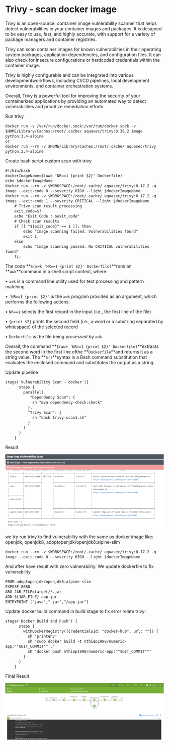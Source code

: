 # Trivy - scan docker image



Trivy is an open-source, container image vulnerability scanner that helps detect vulnerabilities in your container images and packages. It is designed to be easy to use, fast, and highly accurate, with support for a variety of package managers and container registries.



Trivy can scan container images for known vulnerabilities in their operating system packages, application dependencies, and configuration files. It can also check for insecure configurations or hardcoded credentials within the container image.



Trivy is highly configurable and can be integrated into various developmentworkflows, including CI/CD pipelines, local development environments, and container orchestration systems.



Overall, Trivy is a powerful tool for improving the security of your containerized applications by providing an automated way to detect vulnerabilities and prioritize remediation efforts.







Run trivy

```
docker run -v /var/run/docker.sock:/var/run/docker.sock -v $HOME/Library/Caches:/root/.cache/ aquasec/trivy:0.38.2 image python:3.4-alpine
or
docker run --rm -v $HOME/Library/Caches:/root/.cache/ aquasec/trivy  python:3.4-alpine
```



Create bash script custom scan with trivy

```
#!/bin/bash
dockerImageName=$(awk 'NR==1 {print $2}' Dockerfile)
echo $dockerImageName
docker run --rm -v $WORKSPACE:/root/.cache/ aquasec/trivy:0.17.2 -q image --exit-code 0 --severity HIGH --light $dockerImageName
docker run --rm -v $WORKSPACE:/root/.cache/ aquasec/trivy:0.17.2 -q image --exit-code 1 --severity CRITICAL --light $dockerImageName
    # Trivy scan result processing
    exit_code=$?
    echo "Exit Code : $exit_code"
    # Check scan results
    if [[ "${exit_code}" == 1 ]]; then
        echo "Image scanning failed. Vulnerabilities found"
        exit 1;
    else
        echo "Image scanning passed. No CRITICAL vulnerabilities found"
    fi;
```



The code **`$(awk 'NR==1 {print $2}' Dockerfile)`**runs an **`awk`**command in a shell script context, where:

•  `awk` is a command line utility used for text processing and pattern matching

•  `'NR==1 {print $2}'` is the `awk` program provided as an argument, which performs the following actions:

•  `NR==1` selects the first record in the input (i.e., the first line of the file)

•  `{print $2}` prints the second field (i.e., a word or a substring separated by whitespace) of the selected record

•  `Dockerfile` is the file being processed by `awk`

Overall, the command **`$(awk 'NR==1 {print $2}' Dockerfile)`**extracts the second word in the first line ofthe **`Dockerfile`**and returns it as a string value. The **`$()`**syntax is a Bash command substitution that evaluates the enclosed command and substitutes the output as a string.



Update pipeline

```
stage('Vulnerability Scan - docker'){
      steps {
        parallel(
           "Dependency Scan": {
            sh "mvn dependency-check:check"
          },
          "Trivy Scan": {
            sh "bash trivy-scan1.sh"
          }
        )
      }
    }
```





Result

![](../media/13.%20Trivy%20-%20scan%20docker%20image_1.png)



we try run trivy to find vulnerability with the same os docker image like: openjdk, openjdk8, adoptopenjdk/openjdk8:alpine-slim



```
docker run --rm -v $WORKSPACE:/root/.cache/ aquasec/trivy:0.17.2 -q image --exit-code 0 --severity HIGH --light $dockerImageName
```



And after have result with zero vulnerability. We update dockerfile to fix vulnerability

```
FROM adoptopenjdk/openjdk8:alpine-slim
EXPOSE 8080
ARG JAR_FILE=target/*.jar
ADD ${JAR_FILE} app.jar
ENTRYPOINT ["java","-jar","/app.jar"]
```



Update docker build command in build stage to fix error relate trivy:

```
stage('Docker Build and Push') {
      steps {
        withDockerRegistry([credentialsId: "docker-hub", url: ""]) {
          sh 'printenv'
          sh 'sudo docker build -t nthiep1998/numeric-app:""$GIT_COMMIT"" .'
          sh 'docker push nthiep1998/numeric-app:""$GIT_COMMIT""'
        }
      }
    }
```





Final Result



![](../media/13.%20Trivy%20-%20scan%20docker%20image_2.png)

